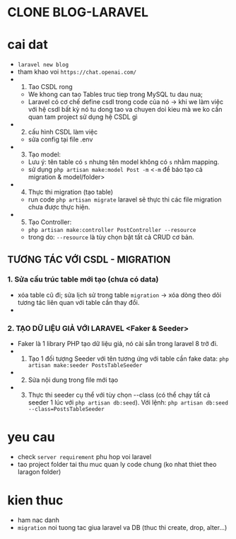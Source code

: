 # CLONE BLOG-LARAVEL

# cai dat

-   `laravel new blog`
-   tham khao voi `https://chat.openai.com/`
-   1. Tao CSDL rong
    -   We khong can tao Tables truc tiep trong MySQL tu dau nua;
    -   Laravel có cơ chế define csdl trong code của nó -> khi we làm việc với hệ csdl bất kỳ nó tu dong tao va chuyen doi kieu mà we ko cần quan tam project sử dụng hệ CSDL gì
-   2. cấu hình CSDL làm việc
    -   sửa config tại file .env
-   3. Tạo model:
    -   Lưu ý: tên table có `s` nhưng tên model không có `s` nhằm mapping.
    -   sử dụng `php artisan make:model Post -m` <`-m` để báo tạo cả migration & model/folder>
-   4. Thực thi migration (tạo table)
    -   run code `php artisan migrate` laravel sẽ thực thi các file migration chưa được thực hiện.
-   5. Tạo Controller:
    -   `php artisan make:controller PostController --resource`
    -   trong do: `--resource` là tùy chọn bật tất cả CRUD cơ bản.

## TƯƠNG TÁC VỚI CSDL - MIGRATION

### 1. Sửa cấu trúc table mới tạo (chưa có data)

-   xóa table cũ đi; sửa lịch sử trong table `migration` -> xóa dòng theo dõi tương tác liên quan với table cần thay đổi.
-

### 2. TẠO DỮ LIỆU GIẢ VỚI LARAVEL <Faker & Seeder>

-   Faker là 1 library PHP tạo dữ liệu giả, nó cài sẵn trong laravel 8 trở đi.
-   1. Tạo 1 đối tượng Seeder với tên tương ứng với table cần fake data:
       `php artisan make:seeder PostsTableSeeder`
-   2. Sửa nội dung trong file mới tạo
-   3. Thực thi seeder cụ thể với tùy chọn --class (có thể chạy tất cả seeder 1 lúc với `php artisan db:seed`). Với lệnh:
       `php artisan db:seed --class=PostsTableSeeder`

# yeu cau

-   check `server requirement` phu hop voi laravel
-   tao project folder tai thu muc quan ly code chung (ko nhat thiet theo laragon folder)

# kien thuc

-   ham nac danh
-   `migration` noi tuong tac giua laravel va DB (thuc thi create, drop, alter...)
